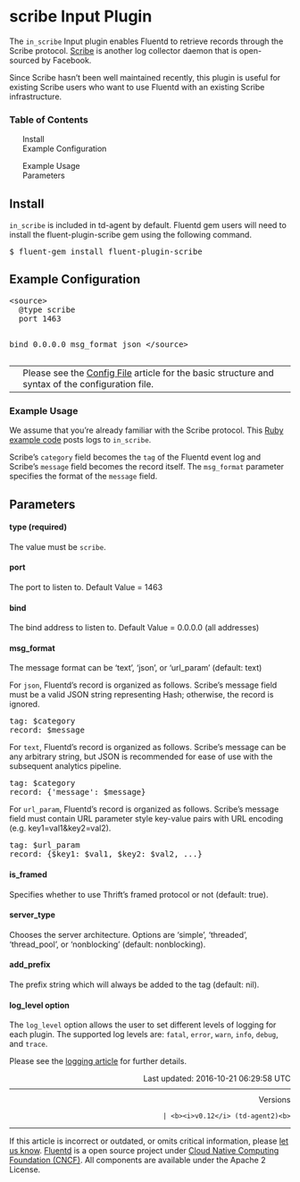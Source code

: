 <hgroup>
<h1>scribe Input Plugin</h1>
</hgroup>
<p>The <code>in_scribe</code> Input plugin enables Fluentd to retrieve records through the Scribe protocol. <a href="https://github.com/facebook/scribe">Scribe</a> is another log collector daemon that is open-sourced by Facebook.</p>
<p>Since Scribe hasn’t been well maintained recently, this plugin is useful for existing Scribe users who want to use Fluentd with an existing Scribe infrastructure.</p>
<a name="install"></a>
<section id="table-of-contents"><h3>Table of Contents</h3>
<ul id="toc">
<li class="toc-item"><a href="#install">Install</a></li>
<li class="toc-item"><a href="#example-configuration">Example Configuration</a></li>
<ul class="sub-toc">
<li class="sub-toc-item"><a href="#example-usage">Example Usage</a></li>
</ul>
<li class="toc-item"><a href="#parameters">Parameters</a></li>
</ul>
</section>
<h2>Install</h2>
<p><code>in_scribe</code> is included in td-agent by default. Fluentd gem users will need to install the fluent-plugin-scribe gem using the following command.</p>
<pre class="CodeRay"><span class="comment">$</span><span class="function"> fluent-gem install fluent-plugin-scribe
</span></pre>
<a name="example-configuration"></a><h2>Example Configuration</h2>
<pre class="CodeRay">&lt;source&gt;
  @type scribe
  port 1463

  bind 0.0.0.0
  msg_format json
&lt;/source&gt;
</pre>
<table class="note">
<td class="icon"></td>
<td class="content">Please see the <a href="config-file">Config File</a> article for the basic structure and syntax of the configuration file.</td>
</table>
<a name="example-usage"></a><h3>Example Usage</h3>
<p>We assume that you’re already familiar with the Scribe protocol. This <a href="https://github.com/fluent/fluent-plugin-scribe/blob/master/bin/fluent-scribe-remote">Ruby example code</a> posts logs to <code>in_scribe</code>.</p>
<p>Scribe’s <code>category</code> field becomes the <code>tag</code> of the Fluentd event log and Scribe’s <code>message</code> field becomes the record itself. The <code>msg_format</code> parameter specifies the format of the <code>message</code> field.</p>
<a name="parameters"></a><h2>Parameters</h2>
<h4>type (required)</h4>
<p>The value must be <code>scribe</code>.</p>
<h4>port</h4>
<p>The port to listen to. Default Value = 1463</p>
<h4>bind</h4>
<p>The bind address to listen to. Default Value = 0.0.0.0 (all addresses)</p>
<h4>msg_format</h4>
<p>The message format can be ‘text’, ‘json’, or ‘url_param’ (default: text)</p>
<p>For <code>json</code>, Fluentd’s record is organized as follows. Scribe’s message field must be a valid JSON string representing Hash; otherwise, the record is ignored.</p>
<pre class="CodeRay">tag: $category
record: $message
</pre>
<p>For <code>text</code>, Fluentd’s record is organized as follows. Scribe’s message can be any arbitrary string, but JSON is recommended for ease of use with the subsequent analytics pipeline.</p>
<pre class="CodeRay">tag: $category
record: {'message': $message}
</pre>
<p>For <code>url_param</code>, Fluentd’s record is organized as follows. Scribe’s message field must contain URL parameter style key-value pairs with URL encoding (e.g. key1=val1&amp;key2=val2).</p>
<pre class="CodeRay">tag: $url_param
record: {$key1: $val1, $key2: $val2, ...}
</pre>
<h4>is_framed</h4>
<p>Specifies whether to use Thrift’s framed protocol or not (default: true).</p>
<h4>server_type</h4>
<p>Chooses the server architecture. Options are ‘simple’, ‘threaded’, ‘thread_pool’, or ‘nonblocking’ (default: nonblocking).</p>
<h4>add_prefix</h4>
<p>The prefix string which will always be added to the tag (default: nil).</p>
<h4>log_level option</h4>
<p>The <code>log_level</code> option allows the user to set different levels of logging for each plugin. The supported log levels are: <code>fatal</code>, <code>error</code>, <code>warn</code>, <code>info</code>, <code>debug</code>, and <code>trace</code>.</p>
<p>Please see the <a href="logging">logging article</a> for further details.</p>
<div style="text-align:right">
  Last updated: 2016-10-21 06:29:58 UTC
  </div>
<hr size="1" style="margin-top: 10px; margin-bottom: 10px; color: rgba(0, 0, 0, .15);"/>
<div style="text-align:right">
Versions 
  

  

  
    
    | <b><i>v0.12</i> (td-agent2)<b>
</b></b>
</div>
<hr size="1" style="margin-top: 10px; margin-bottom: 10px; color: rgba(0, 0, 0, .15);"/>
<p>
    If this article is incorrect or outdated, or omits critical information, please <a href="https://github.com/fluent/fluentd-docs/issues?state=open">let us know</a>. <a href="http://www.fluentd.org/">Fluentd</a> is a  open source project under <a href="https://cncf.io/">Cloud Native Computing Foundation (CNCF)</a>. All components are available under the Apache 2 License.
  </p>
